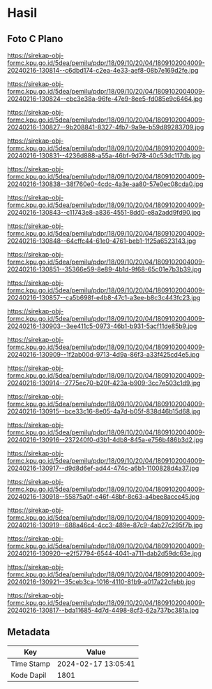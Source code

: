# Hasil

## Foto C Plano

https://sirekap-obj-formc.kpu.go.id/5dea/pemilu/pdpr/18/09/10/20/04/1809102004009-20240216-130814--c6dbd174-c2ea-4e33-aef8-08b7e169d2fe.jpg

https://sirekap-obj-formc.kpu.go.id/5dea/pemilu/pdpr/18/09/10/20/04/1809102004009-20240216-130824--cbc3e38a-96fe-47e9-8ee5-fd085e9c6464.jpg

https://sirekap-obj-formc.kpu.go.id/5dea/pemilu/pdpr/18/09/10/20/04/1809102004009-20240216-130827--9b208841-8327-4fb7-9a9e-b59d89283709.jpg

https://sirekap-obj-formc.kpu.go.id/5dea/pemilu/pdpr/18/09/10/20/04/1809102004009-20240216-130831--4236d888-a55a-46bf-9d78-40c53dc117db.jpg

https://sirekap-obj-formc.kpu.go.id/5dea/pemilu/pdpr/18/09/10/20/04/1809102004009-20240216-130838--38f760e0-4cdc-4a3e-aa80-57e0ec08cda0.jpg

https://sirekap-obj-formc.kpu.go.id/5dea/pemilu/pdpr/18/09/10/20/04/1809102004009-20240216-130843--c11743e8-a836-4551-8dd0-e8a2add9fd90.jpg

https://sirekap-obj-formc.kpu.go.id/5dea/pemilu/pdpr/18/09/10/20/04/1809102004009-20240216-130848--64cffc44-61e0-4761-beb1-1f25a6523143.jpg

https://sirekap-obj-formc.kpu.go.id/5dea/pemilu/pdpr/18/09/10/20/04/1809102004009-20240216-130851--35366e59-8e89-4b1d-9f68-65c01e7b3b39.jpg

https://sirekap-obj-formc.kpu.go.id/5dea/pemilu/pdpr/18/09/10/20/04/1809102004009-20240216-130857--ca5b698f-e4b8-47c1-a3ee-b8c3c443fc23.jpg

https://sirekap-obj-formc.kpu.go.id/5dea/pemilu/pdpr/18/09/10/20/04/1809102004009-20240216-130903--3ee411c5-0973-46b1-b931-5acf11de85b9.jpg

https://sirekap-obj-formc.kpu.go.id/5dea/pemilu/pdpr/18/09/10/20/04/1809102004009-20240216-130909--1f2ab00d-9713-4d9a-86f3-a33f425cd4e5.jpg

https://sirekap-obj-formc.kpu.go.id/5dea/pemilu/pdpr/18/09/10/20/04/1809102004009-20240216-130914--2775ec70-b20f-423a-b909-3cc7e503c1d9.jpg

https://sirekap-obj-formc.kpu.go.id/5dea/pemilu/pdpr/18/09/10/20/04/1809102004009-20240216-130915--bce33c16-8e05-4a7d-b05f-838d46b15d68.jpg

https://sirekap-obj-formc.kpu.go.id/5dea/pemilu/pdpr/18/09/10/20/04/1809102004009-20240216-130916--237240f0-d3b1-4db8-845a-e756b486b3d2.jpg

https://sirekap-obj-formc.kpu.go.id/5dea/pemilu/pdpr/18/09/10/20/04/1809102004009-20240216-130917--d9d8d6ef-ad44-474c-a6b1-1100828d4a37.jpg

https://sirekap-obj-formc.kpu.go.id/5dea/pemilu/pdpr/18/09/10/20/04/1809102004009-20240216-130918--55875a0f-e46f-48bf-8c63-a4bee8acce45.jpg

https://sirekap-obj-formc.kpu.go.id/5dea/pemilu/pdpr/18/09/10/20/04/1809102004009-20240216-130919--688a46c4-4cc3-489e-87c9-4ab27c295f7b.jpg

https://sirekap-obj-formc.kpu.go.id/5dea/pemilu/pdpr/18/09/10/20/04/1809102004009-20240216-130920--e2f57794-6544-4041-a711-dab2d59dc63e.jpg

https://sirekap-obj-formc.kpu.go.id/5dea/pemilu/pdpr/18/09/10/20/04/1809102004009-20240216-130921--35ceb3ca-1016-4110-81b9-a017a22cfebb.jpg

https://sirekap-obj-formc.kpu.go.id/5dea/pemilu/pdpr/18/09/10/20/04/1809102004009-20240216-130817--bda11685-4d7d-4498-8cf3-62a737bc381a.jpg


## Metadata

| Key        | Value               |
| ---------- | ------------------- |
| Time Stamp | 2024-02-17 13:05:41 |
| Kode Dapil | 1801                |




